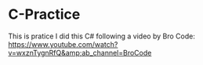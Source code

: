 # C-Practice
This is pratice I did this C# following a video by Bro Code: https://www.youtube.com/watch?v=wxznTygnRfQ&amp;ab_channel=BroCode
